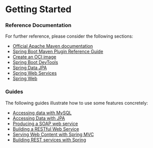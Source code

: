 # Getting Started

### Reference Documentation
For further reference, please consider the following sections:

* [Official Apache Maven documentation](https://maven.apache.org/guides/index.html)
* [Spring Boot Maven Plugin Reference Guide](https://docs.spring.io/spring-boot/docs/2.6.8/maven-plugin/reference/html/)
* [Create an OCI image](https://docs.spring.io/spring-boot/docs/2.6.8/maven-plugin/reference/html/#build-image)
* [Spring Boot DevTools](https://docs.spring.io/spring-boot/docs/2.6.8/reference/htmlsingle/#using.devtools)
* [Spring Data JPA](https://docs.spring.io/spring-boot/docs/2.6.8/reference/htmlsingle/#data.sql.jpa-and-spring-data)
* [Spring Web Services](https://docs.spring.io/spring-boot/docs/2.6.8/reference/htmlsingle/#io.webservices)
* [Spring Web](https://docs.spring.io/spring-boot/docs/2.6.8/reference/htmlsingle/#web)

### Guides
The following guides illustrate how to use some features concretely:

* [Accessing data with MySQL](https://spring.io/guides/gs/accessing-data-mysql/)
* [Accessing Data with JPA](https://spring.io/guides/gs/accessing-data-jpa/)
* [Producing a SOAP web service](https://spring.io/guides/gs/producing-web-service/)
* [Building a RESTful Web Service](https://spring.io/guides/gs/rest-service/)
* [Serving Web Content with Spring MVC](https://spring.io/guides/gs/serving-web-content/)
* [Building REST services with Spring](https://spring.io/guides/tutorials/bookmarks/)

